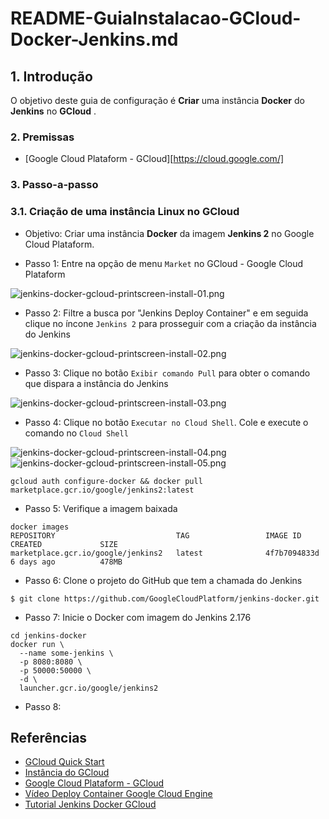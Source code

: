 # README-GuiaInstalacao-GCloud-Docker-Jenkins.md


## 1. Introdução

O objetivo deste guia de configuração é **Criar** uma instância **Docker** do **Jenkins** no **GCloud** . 


### 2. Premissas

* [Google Cloud Plataform - GCloud][https://cloud.google.com/]


### 3. Passo-a-passo

### 3.1. Criação de uma instância Linux no GCloud

* Objetivo: Criar uma instância **Docker** da imagem **Jenkins 2** no Google Cloud Plataform.

* Passo 1: Entre na opção de menu `Market` no GCloud - Google Cloud Plataform

![jenkins-docker-gcloud-printscreen-install-01.png](doc/jenkins-docker-gcloud-printscreen-install-01.png)

* Passo 2: Filtre a busca por "Jenkins Deploy Container" e em seguida clique no íncone `Jenkins 2` para prosseguir com a criação da instância do Jenkins

![jenkins-docker-gcloud-printscreen-install-02.png](doc/jenkins-docker-gcloud-printscreen-install-02.png)

* Passo 3: Clique no botão `Exibir comando Pull` para obter o comando que dispara a instância do Jenkins

![jenkins-docker-gcloud-printscreen-install-03.png](doc/jenkins-docker-gcloud-printscreen-install-03.png)

* Passo 4: Clique no botão `Executar no Cloud Shell`. Cole e execute o comando no `Cloud Shell`

![jenkins-docker-gcloud-printscreen-install-04.png](doc/jenkins-docker-gcloud-printscreen-install-04.png)
![jenkins-docker-gcloud-printscreen-install-05.png](doc/jenkins-docker-gcloud-printscreen-install-05.png)

```gcloud-shell
gcloud auth configure-docker && docker pull marketplace.gcr.io/google/jenkins2:latest
```

* Passo 5: Verifique a imagem baixada

```gcloud-shell
docker images
REPOSITORY                           TAG                 IMAGE ID            CREATED             SIZE
marketplace.gcr.io/google/jenkins2   latest              4f7b7094833d        6 days ago          478MB
```

* Passo 6: Clone o projeto do GitHub que tem a chamada do Jenkins

```gcloud-shell
$ git clone https://github.com/GoogleCloudPlatform/jenkins-docker.git
```

* Passo 7: Inicie o Docker com imagem do Jenkins 2.176 

```gcloud-shell
cd jenkins-docker
docker run \
  --name some-jenkins \
  -p 8080:8080 \
  -p 50000:50000 \
  -d \
  launcher.gcr.io/google/jenkins2
```


* Passo 8: 
	



## Referências ##

* [GCloud Quick Start](https://cloud.google.com/compute/docs/quickstart-linux)
* [Instância do GCloud](https://cloud.google.com/compute/docs/instances/?hl=pt-br)
* [Google Cloud Plataform - GCloud](https://cloud.google.com/)
* [Vídeo Deploy Container Google Cloud Engine](https://www.youtube.com/watch?v=wKiW1nufh1k)
* [Tutorial Jenkins Docker GCloud](https://github.com/GoogleCloudPlatform/jenkins-docker/blob/master/2/README.md)
